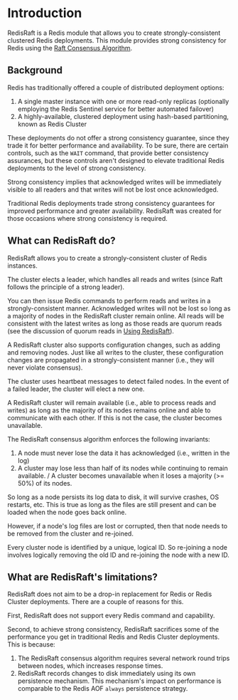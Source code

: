 Introduction
============

RedisRaft is a Redis module that allows you to create strongly-consistent clustered Redis deployments. This module provides strong consistency for Redis using the [Raft Consensus
Algorithm](https://raft.github.io/).

## Background

Redis has traditionally offered a couple of distributed deployment options:

1. A single master instance with one or more read-only replicas (optionally employing the Redis Sentinel service for better automated failover)
2. A highly-available, clustered deployment using hash-based partitioning, known as Redis Cluster

These deployments do not offer a strong consistency guarantee, since they trade it for better performance and availability. To be sure, there are certain controls, such as the `WAIT` command, that provide better consistency assurances, but these controls aren't designed to elevate traditional Redis deployments to the level of strong consistency.

Strong consistency implies that acknowledged writes will be immediately visible to all readers and that writes will not be lost once acknowledged.

Traditional Redis deployments trade strong consistency guarantees for improved performance and greater availability. RedisRaft was created for those occasions where strong consistency is required.

## What can RedisRaft do?

RedisRaft allows you to create a strongly-consistent cluster of Redis instances.

The cluster elects a leader, which handles all reads and writes (since Raft follows the principle of a strong leader).

You can then issue Redis commands to perform reads and writes in a strongly-consistent manner. Acknowledged writes will not be lost so long as a majority of nodes in the RedisRaft cluster remain online. All reads will be consistent with the latest writes as long as those reads are quorum reads (see the discussion of quorum reads in [Using RedisRaft](Using.md)).

A RedisRaft cluster also supports configuration changes, such as adding and removing nodes. Just like all writes to the cluster, these configuration changes are propagated in a strongly-consistent manner (i.e., they will never violate consensus).

The cluster uses heartbeat messages to detect failed nodes. In the event of a failed leader, the cluster will elect a new one.

A RedisRaft cluster will remain available (i.e., able to process reads and writes) as long as the majority of its nodes remains online and able to communicate with each other. If this is not the case, the cluster becomes unavailable.

The RedisRaft consensus algorithm enforces the following invariants:

  1. A node must never lose the data it has acknowledged (i.e., written in the log)
  2. A cluster may lose less than half of its nodes while continuing to remain available. / A cluster becomes unavailable when it loses a majority (>= 50%) of its nodes.

So long as a node persists its log data to disk, it will survive crashes, OS restarts, etc. This is true as long as the files are still present and can be loaded when the node goes back online.

However, if a node's log files are lost or corrupted, then that node needs to be removed from the cluster and re-joined.

Every cluster node is identified by a unique, logical ID. So re-joining a node involves logically removing the old ID and re-joining the node with a new ID.

## What are RedisRaft's limitations?

RedisRaft does not aim to be a drop-in replacement for Redis or Redis Cluster deployments. There are a couple of reasons for this.

First, RedisRaft does not support every Redis command and capability.

Second, to achieve strong consistency, RedisRaft sacrifices some of the performance you get in traditional Redis and Redis Cluster deployments. This is because:

1. The RedisRaft consensus algorithm requires several network round trips between nodes, which increases response times.
2.  RedisRaft records changes to disk immediately using its own persistence mechanism. This mechanism's impact on performance is comparable to the Redis AOF `always` persistence strategy.
